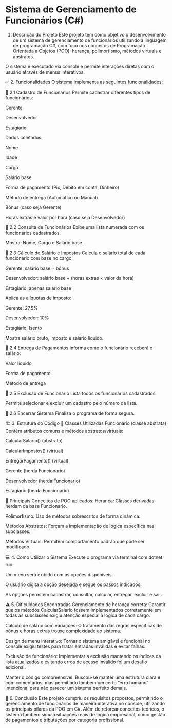 # Sistema de Gerenciamento de Funcionários (C#)

1. Descrição do Projeto
Este projeto tem como objetivo o desenvolvimento de um sistema de gerenciamento de funcionários utilizando a linguagem de programação C#, com foco nos conceitos de Programação Orientada a Objetos (POO): herança, polimorfismo, métodos virtuais e abstratos.

O sistema é executado via console e permite interações diretas com o usuário através de menus interativos.

✅ 2. Funcionalidades
O sistema implementa as seguintes funcionalidades:

🔹 2.1 Cadastro de Funcionários
Permite cadastrar diferentes tipos de funcionários:

Gerente

Desenvolvedor

Estagiário

Dados coletados:

Nome

Idade

Cargo

Salário base

Forma de pagamento (Pix, Débito em conta, Dinheiro)

Método de entrega (Automático ou Manual)

Bônus (caso seja Gerente)

Horas extras e valor por hora (caso seja Desenvolvedor)

🔹 2.2 Consulta de Funcionários
Exibe uma lista numerada com os funcionários cadastrados.

Mostra: Nome, Cargo e Salário base.

🔹 2.3 Cálculo de Salário e Impostos
Calcula o salário total de cada funcionário com base no cargo:

Gerente: salário base + bônus

Desenvolvedor: salário base + (horas extras × valor da hora)

Estagiário: apenas salário base

Aplica as alíquotas de imposto:

Gerente: 27,5%

Desenvolvedor: 10%

Estagiário: Isento

Mostra salário bruto, imposto e salário líquido.

🔹 2.4 Entrega de Pagamentos
Informa como o funcionário receberá o salário:

Valor líquido

Forma de pagamento

Método de entrega

🔹 2.5 Exclusão de Funcionário
Lista todos os funcionários cadastrados.

Permite selecionar e excluir um cadastro pelo número da lista.

🔹 2.6 Encerrar Sistema
Finaliza o programa de forma segura.

🏗️ 3. Estrutura do Código
🔸 Classes Utilizadas
Funcionario (classe abstrata)
Contém atributos comuns e métodos abstratos/virtuais:

CalcularSalario() (abstrato)

CalcularImpostos() (virtual)

EntregarPagamento() (virtual)

Gerente (herda Funcionario)

Desenvolvedor (herda Funcionario)

Estagiario (herda Funcionario)

🔸 Principais Conceitos de POO aplicados:
Herança: Classes derivadas herdam da base Funcionario.

Polimorfismo: Uso de métodos sobrescritos de forma dinâmica.

Métodos Abstratos: Forçam a implementação de lógica específica nas subclasses.

Métodos Virtuais: Permitem comportamento padrão que pode ser modificado.

💻 4. Como Utilizar o Sistema
Execute o programa via terminal com dotnet run.

Um menu será exibido com as opções disponíveis.

O usuário digita a opção desejada e segue os passos indicados.

As opções permitem cadastrar, consultar, calcular, entregar, excluir e sair.

⚠️ 5. Dificuldades Encontradas
Gerenciamento de herança correta:
Garantir que os métodos CalcularSalario fossem implementados corretamente em todas as subclasses exigiu atenção especial à lógica de cada cargo.

Cálculo de salário com variações:
O tratamento das regras específicas de bônus e horas extras trouxe complexidade ao sistema.

Design de menu interativo:
Tornar o sistema amigável e funcional no console exigiu testes para tratar entradas inválidas e evitar falhas.

Exclusão de funcionário:
Implementar a exclusão mantendo os índices da lista atualizados e evitando erros de acesso inválido foi um desafio adicional.

Manter o código compreensível:
Buscou-se manter uma estrutura clara e com comentários, mas permitindo também um certo “erro humano” intencional para não parecer um sistema perfeito demais.

📎 6. Conclusão
Este projeto cumpriu os requisitos propostos, permitindo o gerenciamento de funcionários de maneira interativa no console, utilizando os principais pilares da POO em C#. Além de reforçar conceitos teóricos, o sistema também simula situações reais de lógica empresarial, como gestão de pagamentos e tributações por categoria profissional.

